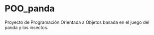 # POO_panda
Proyecto de Programación Orientada a Objetos basada en el juego del panda y los insectos.
